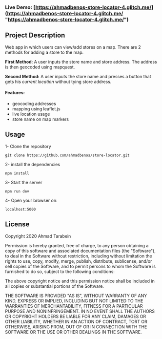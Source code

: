 ### Live Demo: [https://ahmadbenos-store-locator-4.glitch.me/](https://ahmadbenos-store-locator-4.glitch.me/ "https://ahmadbenos-store-locator-4.glitch.me/")

## Project Description
Web app in which users can view/add stores on a map. There are 2 methods for adding a store to the map. 

**First Method**: A user inputs the store name and store address. The address is then geocoded using mapquest.

**Second Method:** A user inputs the store name and presses a button that gets his *current location* without tying store address.

#### Features:
- geocoding addresses
- mapping using leaflet.js
- live location usage
- store name on map markers

## Usage
1- Clone the repository

```
git clone https://github.com/ahmadbenos/store-locator.git
```

2- install the dependencies

```
npm install
```

3- Start the server

```
npm run dev 
```

4- Open your browser on:

```
localhost:5000
```

## License
Copyright 2020 Ahmad Tarabein

Permission is hereby granted, free of charge, to any person obtaining a copy of this software and associated documentation files (the "Software"), to deal in the Software without restriction, including without limitation the rights to use, copy, modify, merge, publish, distribute, sublicense, and/or sell copies of the Software, and to permit persons to whom the Software is furnished to do so, subject to the following conditions:

The above copyright notice and this permission notice shall be included in all copies or substantial portions of the Software.

THE SOFTWARE IS PROVIDED "AS IS", WITHOUT WARRANTY OF ANY KIND, EXPRESS OR IMPLIED, INCLUDING BUT NOT LIMITED TO THE WARRANTIES OF MERCHANTABILITY, FITNESS FOR A PARTICULAR PURPOSE AND NONINFRINGEMENT. IN NO EVENT SHALL THE AUTHORS OR COPYRIGHT HOLDERS BE LIABLE FOR ANY CLAIM, DAMAGES OR OTHER LIABILITY, WHETHER IN AN ACTION OF CONTRACT, TORT OR OTHERWISE, ARISING FROM, OUT OF OR IN CONNECTION WITH THE SOFTWARE OR THE USE OR OTHER DEALINGS IN THE SOFTWARE.


